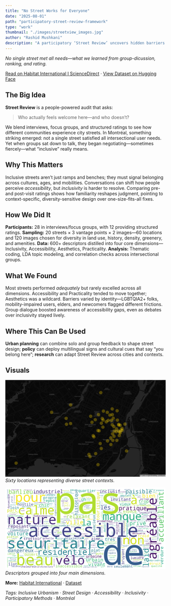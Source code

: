```yaml
---
title: "No Street Works for Everyone"
date: "2025-08-01"
path: "participatory-street-review-framework"
type: "work"
thumbnail: "./images/streetview_images.jpg"
author: "Rashid Mushkani"
description: "A participatory ‘Street Review’ uncovers hidden barriers on Montréal streets—showing why inclusive design needs context, culture, and conversation."
---
```


*No single street met all needs—what we learned from group-dicussion, ranking, and rating.*

[Read on Habitat International I ScienceDirect](https://doi.org/10.1016/j.habitatint.2025.103536) · [View Dataset on Hugging Face](https://huggingface.co/datasets/rsdmu/streetreview)

## The Big Idea

**Street Review** is a people-powered audit that asks:  
> Who actually feels welcome here—and who doesn’t?

We blend interviews, focus groups, and structured ratings to see how different communities experience city streets. In Montréal, something striking emerged: not a single street satisfied all intersectional user needs. Yet when groups sat down to talk, they began negotiating—sometimes fiercely—what “inclusive” really means.

## Why This Matters

Inclusive streets aren’t just ramps and benches; they must signal belonging across cultures, ages, and mobilities. Conversations can shift how people perceive *accessibility*, but *inclusivity* is harder to resolve. Comparing pre- and post-visit ratings shows how familiarity reshapes judgment, pointing to context-specific, diversity-sensitive design over one-size-fits-all fixes.

## How We Did It

**Participants:** 28 in interviews/focus groups, with 12 providing structured ratings. **Sampling:** 20 streets × 3 vantage points × 2 images—60 locations and 120 images chosen for diversity in land use, history, density, greenery, and amenities. **Data:** 600+ descriptors distilled into four core dimensions—Inclusivity, Accessibility, Aesthetics, Practicality. **Analysis:** Thematic coding, LDA topic modeling, and correlation checks across intersectional groups.

## What We Found

Most streets performed *adequately* but rarely excelled across all dimensions. Accessibility and Practicality tended to move together; Aesthetics was a wildcard. Barriers varied by identity—LGBTQIA2+ folks, mobility-impaired users, elders, and newcomers flagged different frictions. Group dialogue boosted awareness of accessibility gaps, even as debates over inclusivity stayed lively.

## Where This Can Be Used

**Urban planning** can combine solo and group feedback to shape street design; **policy** can deploy multilingual signs and cultural cues that say “you belong here”; **research** can adapt Street Review across cities and contexts.

## Visuals

![Map of sampled Montréal locations.](./images/points_60.png)  
*Sixty locations representing diverse street contexts.*

![Word cloud of 600+ street descriptors.](./images/wordcloud.png)  
*Descriptors grouped into four main dimensions.*

**More:** [Habitat International](https://doi.org/10.1016/j.habitatint.2025.103536) · [Dataset](https://huggingface.co/datasets/rsdmu/streetreview)

*Tags: Inclusive Urbanism · Street Design · Accessibility · Inclusivity · Participatory Methods · Montréal*
